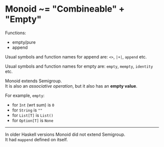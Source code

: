 
# Monoid ~= "Combineable" + "Empty"

Functions:
- empty/pure
- append

Usual symbols and function names for append are: `<>`, `|+|`, `append` etc.

Usual symbols and function names for empty are: `empty`, `mempty`, `identity` etc.


Monoid extends Semigroup.  
It is also an *associative operation*, but it also has an **empty value**.

For example, `empty`:
- for `Int` (wrt sum) is `0`
- for `String` is `""`
- for `List[T]` is `List()`
- for `Option[T]` is `None`


--- 
In older Haskell versions Monoid did not extend Semigroup.  
It had `mappend` defined on itself.

